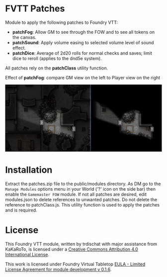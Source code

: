 # FVTT Patches
Module to apply the following patches to Foundry VTT:
  * **patchFog**: Allow GM to see through the FOW and to see all tokens on the canvas.
  * **patchSound**: Apply volume easing to selected volume level of sound effect.
  * **patchDice**: Average of 2d20 rolls for normal checks and saves; limit dice to reroll (applies to the dnd5e system).

All patches rely on the **patchClass** utility function. 
  
Effect of **patchFog**: compare GM view on the left to Player view on the right

![Illustrate effect of lessfog module](lessfog.jpg "Compare GM view to Player view with lessfog enabled")

# Installation
Extract the patches.zip file to the public/modules directory. As DM go to the `Manage Modules` options menu in your World ('?' icon on the side bar) then enable the `Gamemaster FOW` module.  If not all patches are desired, edit modules.json to delete references to unwanted patches.  Do not delete the reference to patchClass.js.  This utility function is used to apply the patches and is required.

# License
This Foundry VTT module, written by trdischat with major assistance from KaKaRoTo, is licensed under a [Creative Commons Attribution 4.0 International License](http://creativecommons.org/licenses/by/4.0/).

This work is licensed under Foundry Virtual Tabletop [EULA - Limited License Agreement for module development v 0.1.6](http://foundryvtt.com/pages/license.html).
